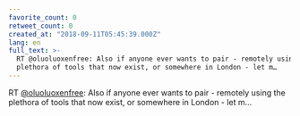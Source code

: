 ```yaml
---
favorite_count: 0
retweet_count: 0
created_at: "2018-09-11T05:45:39.000Z"
lang: en
full_text: >-
  RT @oluoluoxenfree: Also if anyone ever wants to pair - remotely using the
  plethora of tools that now exist, or somewhere in London - let m…
---
```


RT [@oluoluoxenfree](https://twitter.com/oluoluoxenfree): Also if anyone ever
wants to pair - remotely using the plethora of tools that now exist, or
somewhere in London - let m…
